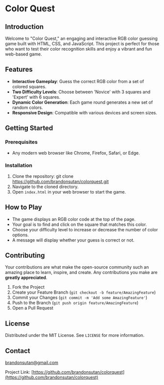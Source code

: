 # Color Quest

## Introduction
Welcome to "Color Quest," an engaging and interactive RGB color guessing game built with HTML, CSS, and JavaScript. This project is perfect for those who want to test their color recognition skills and enjoy a vibrant and fun web-based game.

## Features
- **Interactive Gameplay**: Guess the correct RGB color from a set of colored squares.
- **Two Difficulty Levels**: Choose between 'Novice' with 3 squares and 'Expert' with 6 squares.
- **Dynamic Color Generation**: Each game round generates a new set of random colors.
- **Responsive Design**: Compatible with various devices and screen sizes.

## Getting Started

### Prerequisites
- Any modern web browser like Chrome, Firefox, Safari, or Edge.

### Installation
1. Clone the repository: git clone
   https://github.com/brandonsutan/colorquest.git
2. Navigate to the cloned directory.
3. Open `index.html` in your web browser to start the game.

## How to Play
- The game displays an RGB color code at the top of the page.
- Your goal is to find and click on the square that matches this color.
- Choose your difficulty level to increase or decrease the number of color options.
- A message will display whether your guess is correct or not.

## Contributing
Your contributions are what make the open-source community such an amazing place to learn, inspire, and create. Any contributions you make are **greatly appreciated**.

1. Fork the Project
2. Create your Feature Branch (`git checkout -b feature/AmazingFeature`)
3. Commit your Changes (`git commit -m 'Add some AmazingFeature'`)
4. Push to the Branch (`git push origin feature/AmazingFeature`)
5. Open a Pull Request

## License
Distributed under the MIT License. See `LICENSE` for more information.

## Contact
[brandonsutan@gmail.com](mailto:brandonsutan@gmail.com)

Project Link: [https://github.com/brandonsutan/colorquest](https://github.com/brandonsutan/colorquest)

